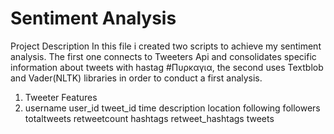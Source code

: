 # Sentiment Analysis
Project Description
In this file i created two scripts to achieve my sentiment analysis. The first one connects to Tweeters Api and consolidates specific information about tweets with hastag #Πυρκαγια,
the second uses Textblob and Vader(NLTK) libraries in order to conduct a first analysis.

1. Tweeter Features
2. username 
user_id
tweet_id 
time 
description 
location 
following 
followers 
totaltweets 
retweetcount 
hashtags
retweet_hashtags
tweets 

